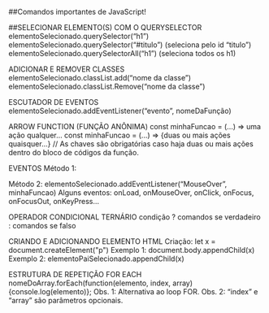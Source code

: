 ##Comandos importantes de JavaScript!

##SELECIONAR ELEMENTO(S) COM O QUERYSELECTOR
elementoSelecionado.querySelector(“h1”)  
 elementoSelecionado.querySelector(“#titulo”) (seleciona pelo id “titulo”)
elementoSelecionado.querySelectorAll(“h1”) (seleciona todos os h1)

ADICIONAR E REMOVER CLASSES
elementoSelecionado.classList.add(“nome da classe”)
elementoSelecionado.classList.Remove(“nome da classe”)

ESCUTADOR DE EVENTOS
elementoSelecionado.addEventListener(“evento”, nomeDaFunção)

ARROW FUNCTION (FUNÇÃO ANÔNIMA)
const minhaFuncao = (...) => uma ação qualquer…
const minhaFuncao = (...) => {duas ou mais ações quaisquer…}
// As chaves são obrigatórias caso haja duas ou mais ações dentro do bloco de códigos da função.

EVENTOS
Método 1: <p onMouseOver = “minhaFuncao()”></p>
Método 2: elementoSelecionado.addEventListener(“MouseOver”, minhaFuncao)
Alguns eventos: onLoad, onMouseOver, onClick, onFocus, onFocusOut, onKeyPress…

OPERADOR CONDICIONAL TERNÁRIO
condição ? comandos se verdadeiro : comandos se falso

CRIANDO E ADICIONANDO ELEMENTO HTML
Criação: let x = document.createElement("p")
Exemplo 1: document.body.appendChild(x)
Exemplo 2: elementoPaiSelecionado.appendChild(x)

ESTRUTURA DE REPETIÇÃO FOR EACH
nomeDoArray.forEach(function(elemento, index, array){console.log(elemento)};
Obs. 1: Alternativa ao loop FOR.
Obs. 2: “index” e “array” são parâmetros opcionais.
